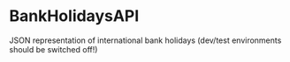 # BankHolidaysAPI
JSON representation of international bank holidays (dev/test environments should be switched off!)
